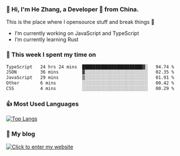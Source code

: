 ### 👋 Hi, I'm He Zhang, a Developer 🚀 from China.

This is the place where I opensource stuff and break things :rofl:

- I’m currently working on JavaScript and TypeScript
- I’m currently learning Rust

### 💪 This week I spent my time on 
<!--START_SECTION:waka-->

```txt
TypeScript   24 hrs 24 mins  ███████████████████████▓░   94.74 %
JSON         36 mins         ▓░░░░░░░░░░░░░░░░░░░░░░░░   02.35 %
JavaScript   29 mins         ▒░░░░░░░░░░░░░░░░░░░░░░░░   01.91 %
Other        6 mins          ░░░░░░░░░░░░░░░░░░░░░░░░░   00.42 %
CSS          4 mins          ░░░░░░░░░░░░░░░░░░░░░░░░░   00.29 %
```

<!--END_SECTION:waka-->

### 👍 Most Used Languages
[![Top Langs](https://github-readme-stats.vercel.app/api/top-langs/?username=zhanghecool&layout=compact)](https://zhanghe.cool)

### 🌈 My blog 
[![Click to enter my website](https://cdn.jsdelivr.net/gh/zhanghecool/assets/images/gif/zhanghecools.gif)](https://zhanghe.cool)
